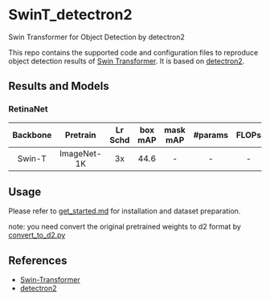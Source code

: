 # SwinT_detectron2
Swin Transformer for Object Detection by detectron2

This repo contains the supported code and configuration files to reproduce object detection results of [Swin Transformer](https://arxiv.org/pdf/2103.14030.pdf). It is based on [detectron2](https://github.com/facebookresearch/detectron2).


## Results and Models

### RetinaNet

| Backbone | Pretrain | Lr Schd | box mAP | mask mAP | #params | FLOPs | config | log | model |
| :---: | :---: | :---: | :---: | :---: | :---: | :---: | :---: | :---: |:---: |
| Swin-T | ImageNet-1K | 3x | 44.6| - | - | - | [config](configs/SwinT/retinanet_swint_T_FPN_3x.yaml) | - | - |


## Usage
Please refer to [get_started.md](https://detectron2.readthedocs.io/en/latest/tutorials/getting_started.html) for installation and dataset preparation.

note: you need convert the original pretrained weights to d2 format by [convert_to_d2.py](convert_to_d2.py)

## References
- [Swin-Transformer](https://github.com/microsoft/Swin-Transformer)
- [detectron2](https://github.com/facebookresearch/detectron2)
